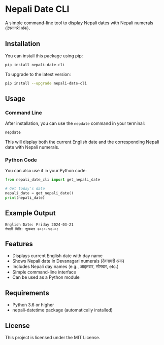 # Nepali Date CLI

A simple command-line tool to display Nepali dates with Nepali numerals (देवनागरी अंक).

## Installation

You can install this package using pip:

```bash
pip install nepali-date-cli
```

To upgrade to the latest version:

```bash
pip install --upgrade nepali-date-cli
```

## Usage

### Command Line
After installation, you can use the `nepdate` command in your terminal:

```bash
nepdate
```

This will display both the current English date and the corresponding Nepali date with Nepali numerals.

### Python Code
You can also use it in your Python code:

```python
from nepali_date_cli import get_nepali_date

# Get today's date
nepali_date = get_nepali_date()
print(nepali_date)
```

## Example Output

```
English Date: Friday 2024-03-21
नेपाली मिति: शुक्रबार २०८०-१२-०८
```

## Features

- Displays current English date with day name
- Shows Nepali date in Devanagari numerals (देवनागरी अंक)
- Includes Nepali day names (e.g., आइतबार, सोमबार, etc.)
- Simple command-line interface
- Can be used as a Python module

## Requirements

- Python 3.6 or higher
- nepali-datetime package (automatically installed)

## License

This project is licensed under the MIT License. 